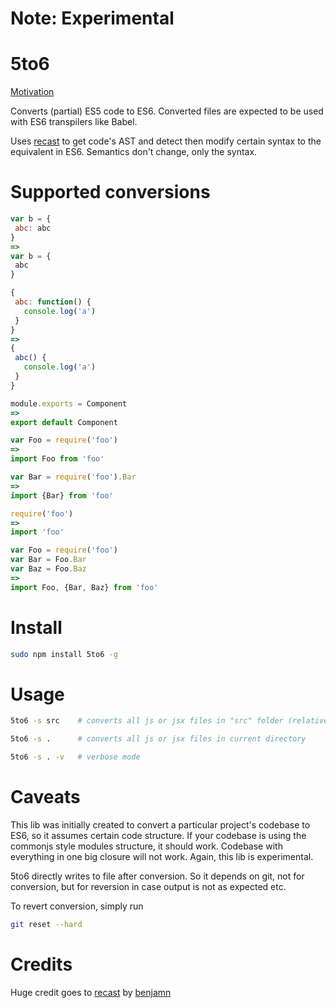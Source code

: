 # Note: Experimental

5to6
========================

[Motivation](https://medium.com/@thomas_loh/es5-es6-e55e9bf59819)

Converts (partial) ES5 code to ES6. Converted files are expected to be used with  ES6 transpilers like Babel.

Uses [recast](https://github.com/benjamn/recast) to get code's AST and detect then modify certain syntax to the equivalent in ES6. Semantics don't change, only the syntax.

# Supported conversions

```javascript
var b = {
 abc: abc
}
=>
var b = {
 abc
}

{
 abc: function() {
   console.log('a')
 }
}
=>
{
 abc() {
   console.log('a')
 }
}

module.exports = Component
=>
export default Component

var Foo = require('foo')
=>
import Foo from 'foo'

var Bar = require('foo').Bar
=>
import {Bar} from 'foo'

require('foo')
=>
import 'foo'

var Foo = require('foo')
var Bar = Foo.Bar
var Baz = Foo.Baz
=>
import Foo, {Bar, Baz} from 'foo'
```

# Install

```bash
sudo npm install 5to6 -g
```

# Usage

```bash
5to6 -s src    # converts all js or jsx files in "src" folder (relative to current directory)

5to6 -s .      # converts all js or jsx files in current directory

5to6 -s . -v   # verbose mode
```

# Caveats

This lib was initially created to convert a particular project's codebase to ES6, so it assumes certain code structure. If your codebase is using the commonjs style modules structure, it should work. Codebase with everything in one big closure will not work. Again, this lib is experimental.

5to6 directly writes to file after conversion. So it depends on git, not for conversion, but for reversion in case output is not as expected etc.

To revert conversion, simply run

```bash
git reset --hard
```

# Credits

Huge credit goes to [recast](https://github.com/benjamn/recast) by [benjamn](https://github.com/benjamn)
